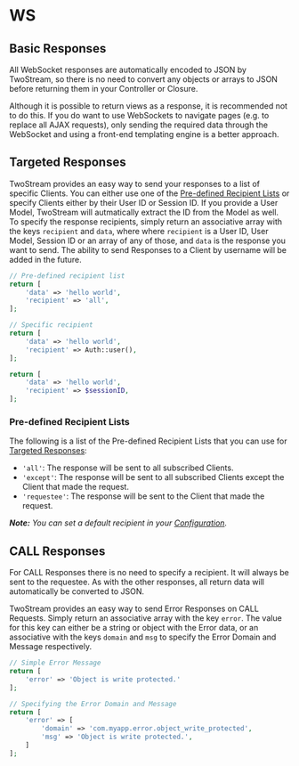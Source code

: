 # WS
<!-- [[TOC]] -->

## Basic Responses

All WebSocket responses are automatically encoded to JSON by TwoStream, so there is no need to convert any objects or arrays to JSON before returning them in your Controller or Closure.

Although it is possible to return views as a response, it is recommended not to do this. If you do want to use WebSockets to navigate pages (e.g. to replace all AJAX requests), only sending the required data through the WebSocket and using a front-end templating engine is a better approach.

## Targeted Responses

TwoStream provides an easy way to send your responses to a list of specific Clients. You can either use one of the [Pre-defined Recipient Lists](http://twostream.cupoftea.io/docs/responses/#pre-defined-recipient-lists) or specify Clients either by their User ID or Session ID. If you provide a User Model, TwoStream will autmatically extract the ID from the Model as well. To specify the response recipients, simply return an associative array with the keys `recipient` and `data`, where where `recipient` is a User ID, User Model, Session ID or an array of any of those, and `data` is the response you want to send. The ability to send Responses to a Client by username will be added in the future.

```php
// Pre-defined recipient list
return [
    'data' => 'hello world',
    'recipient' => 'all',
];

// Specific recipient
return [
    'data' => 'hello world',
    'recipient' => Auth::user(),
];

return [
    'data' => 'hello world',
    'recipient' => $sessionID,
];
```

### Pre-defined Recipient Lists

The following is a list of the Pre-defined Recipient Lists that you can use for [Targeted Responses](http://twostream.cupoftea.io/docs/responses/#targeted-responses):

 - `'all'`: The response will be sent to all subscribed Clients.
 - `'except'`: The response will be sent to all subscribed Clients except the Client that made the request.
 - `'requestee'`: The response will be sent to the Client that made the request.

_**Note:** You can set a default recipient in your [Configuration](http://twostream.cupoftea.io/docs/configuration/#response-settings)._

## CALL Responses

For CALL Responses there is no need to specify a recipient. It will always be sent to the requestee. As with the other responses, all return data will automatically be converted to JSON.

TwoStream provides an easy way to send Error Responses on CALL Requests. Simply return an associative array with the key `error`. The value for this key can either be a string or object with the Error data, or an associative with the keys `domain` and `msg` to specify the Error Domain and Message respectively.

```php
// Simple Error Message
return [
    'error' => 'Object is write protected.'
];

// Specifying the Error Domain and Message
return [
    'error' => [
        'domain' => 'com.myapp.error.object_write_protected',
        'msg' => 'Object is write protected.',
    ]
];
```
